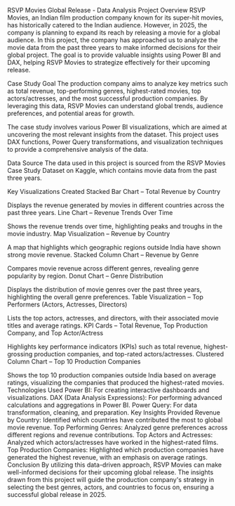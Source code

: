 RSVP Movies Global Release - Data Analysis
Project Overview
RSVP Movies, an Indian film production company known for its super-hit movies, has historically catered to the Indian audience. However, in 2025, the company is planning to expand its reach by releasing a movie for a global audience. In this project, the company has approached us to analyze the movie data from the past three years to make informed decisions for their global project. The goal is to provide valuable insights using Power BI and DAX, helping RSVP Movies to strategize effectively for their upcoming release.

Case Study Goal
The production company aims to analyze key metrics such as total revenue, top-performing genres, highest-rated movies, top actors/actresses, and the most successful production companies. By leveraging this data, RSVP Movies can understand global trends, audience preferences, and potential areas for growth.

The case study involves various Power BI visualizations, which are aimed at uncovering the most relevant insights from the dataset. This project uses DAX functions, Power Query transformations, and visualization techniques to provide a comprehensive analysis of the data.

Data Source
The data used in this project is sourced from the RSVP Movies Case Study Dataset on Kaggle, which contains movie data from the past three years.

Key Visualizations Created
Stacked Bar Chart – Total Revenue by Country

Displays the revenue generated by movies in different countries across the past three years.
Line Chart – Revenue Trends Over Time

Shows the revenue trends over time, highlighting peaks and troughs in the movie industry.
Map Visualization – Revenue by Country

A map that highlights which geographic regions outside India have shown strong movie revenue.
Stacked Column Chart – Revenue by Genre

Compares movie revenue across different genres, revealing genre popularity by region.
Donut Chart – Genre Distribution

Displays the distribution of movie genres over the past three years, highlighting the overall genre preferences.
Table Visualization – Top Performers (Actors, Actresses, Directors)

Lists the top actors, actresses, and directors, with their associated movie titles and average ratings.
KPI Cards – Total Revenue, Top Production Company, and Top Actor/Actress

Highlights key performance indicators (KPIs) such as total revenue, highest-grossing production companies, and top-rated actors/actresses.
Clustered Column Chart – Top 10 Production Companies

Shows the top 10 production companies outside India based on average ratings, visualizing the companies that produced the highest-rated movies.
Technologies Used
Power BI: For creating interactive dashboards and visualizations.
DAX (Data Analysis Expressions): For performing advanced calculations and aggregations in Power BI.
Power Query: For data transformation, cleaning, and preparation.
Key Insights Provided
Revenue by Country: Identified which countries have contributed the most to global movie revenue.
Top Performing Genres: Analyzed genre preferences across different regions and revenue contributions.
Top Actors and Actresses: Analyzed which actors/actresses have worked in the highest-rated films.
Top Production Companies: Highlighted which production companies have generated the highest revenue, with an emphasis on average ratings.
Conclusion
By utilizing this data-driven approach, RSVP Movies can make well-informed decisions for their upcoming global release. The insights drawn from this project will guide the production company's strategy in selecting the best genres, actors, and countries to focus on, ensuring a successful global release in 2025.
